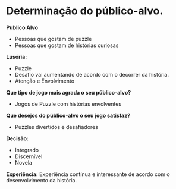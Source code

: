# Determinação do público-alvo.
**Publico Alvo**
- Pessoas que gostam de puzzle
- Pessoas que gostam de histórias curiosas<br>

**Lusória:**
- Puzzle
- Desafio vai aumentando de acordo com o decorrer da história.
- Atenção e Envolvimento<br>

**Que tipo de jogo mais agrada o seu público-alvo?**
- Jogos de Puzzle com histórias envolventes<br>

**Que desejos do público-alvo o seu jogo satisfaz?**
- Puzzles divertidos e desafiadores<br>

**Decisão:**
- Integrado
- Discernível
- Novela<br>

**Experiência:** Experiência contínua e interessante de acordo com o desenvolvimento da
história.
